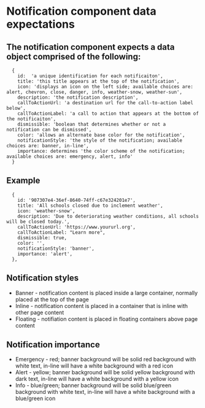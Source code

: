# Notification component data expectations

## The notification component expects a data object comprised of the following:

      {
        id:  'a unique identification for each notificaiton',
        title: 'this title appears at the top of the notification',
        icon: 'displays an icon on the left side; available choices are: alert, chevron, close, danger, info, weather-snow, weather-sun',
        description: 'the notification description',
        callToActionUrl: 'a destination url for the call-to-action label below',
        callToActionLabel: 'a call to action that appears at the bottom of the notificaiton',
        dismissible: 'boolean that determines whether or not a notification can be dismissed',
        color: 'allows an alternate base color for the notification',
        notificationStyle: 'the style of the notification; available choices are: banner, in-line',
        importance: determines 'the color scheme of the notification; available choices are: emergency, alert, info'
      }

## Example

      {
        id: '907307e4-36ef-8640-74ff-c67e324201e7',
        title: 'All schools closed due to inclement weather',
        icon: 'weather-snow',
        description: 'Due to deteriorating weather conditions, all schools will be closed today.',
        callToActionUrl: 'https://www.yoururl.org',
        callToActionLabel: "Learn more",
        dismissible: true,
        color: '',
        notificationStyle: 'banner',
        importance: 'alert',
      },

## Notification styles

* Banner - notification content is placed inside a large container, normally placed at the top of the page
* Inline - notification content is placed in a container that is inline with other page content
* Floating - notifiation content is placed in floating containers above page content

## Notification importance

* Emergency - red; banner background will be solid red background with white text, in-line will have a white background with a red icon
* Alert - yellow; banner background will be solid yellow background with dark text, in-line will have a white background with a yellow icon
* Info - blue/green; banner background will be solid blue/green background with white text, in-line will have a white background with a blue/green icon
